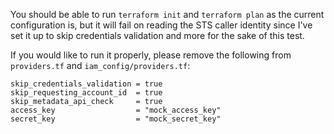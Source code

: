 You should be able to run `terraform init` and `terraform plan` as the current configuration is, but it will fail on reading the STS caller identity since I've set it up to skip credentials validation and more for the sake of this test.

If you would like to run it properly, please remove the following from `providers.tf` and `iam_config/providers.tf`:
```
skip_credentials_validation = true
skip_requesting_account_id  = true
skip_metadata_api_check     = true
access_key                  = "mock_access_key"
secret_key                  = "mock_secret_key"
```